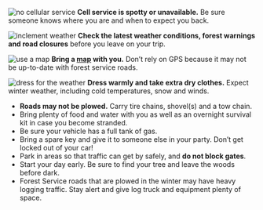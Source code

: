 ![no cellular service](/assets/img/site-wide/cell-service-icon.svg "no cellular service") 
**Cell service is spotty or unavailable.** Be sure someone knows where you are and when to expect you back.

![inclement weather](/assets/img/site-wide/weather-icon.svg "inclement weather") **Check the latest weather conditions, forest warnings and road closures** before you leave on your trip.

![use a map](/assets/img/site-wide/map-icon.svg "use a map") 
**Bring a [map](https://www.fs.usda.gov/detail/mbs/passes-permits/forestproducts/?cid=fseprd602862) with you.** Don’t 
  rely on GPS because it may not be up-to-date with forest service roads. 
  
![dress for the weather](/assets/img/site-wide/winter-warm-icon.svg "dress for the weather") **Dress warmly and take extra dry clothes.**
Expect winter weather, including cold temperatures, snow and winds.


* **Roads may not be plowed.** Carry tire chains, shovel(s) and a tow chain. 
* Bring plenty of food and water with you as well as an overnight survival kit in case you become stranded.
* Be sure your vehicle has a full tank of gas.
* Bring a spare key and give it to someone else in your party. Don’t get locked out of your car!
* Park in areas so that traffic can get by safely, and **do not block gates**.
* Start your day early. Be sure to find your tree and leave the woods before dark.
* Forest Service roads that are plowed in the winter may have heavy logging traffic. Stay alert and give log truck and equipment plenty of space.

